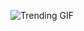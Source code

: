 ![Trending GIF](https://media4.giphy.com/media/v1.Y2lkPThiYjIxNzcycTdrajBicGRhYm0zbGsxNjBhcW1neTEzaXdlMnQ1NWcwcHdlb2ozeSZlcD12MV9naWZzX3NlYXJjaCZjdD1n/bGgsc5mWoryfgKBx1u/giphy.gif)
